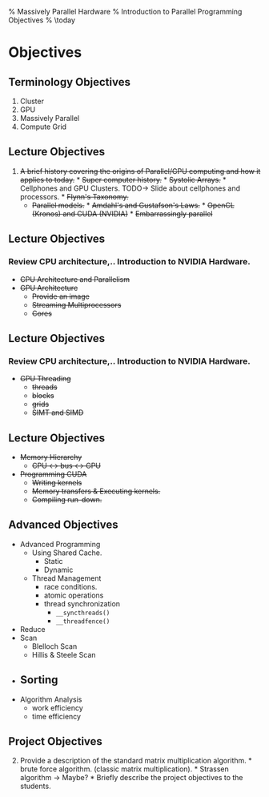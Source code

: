 % Massively Parallel Hardware
% Introduction to Parallel Programming Objectives
% \today

# Objectives

## Terminology Objectives
  1. Cluster
  2. GPU
  3. Massively Parallel
  4. Compute Grid

## Lecture Objectives
  1. ~~A brief history covering the origins of Parallel/GPU computing and how it applies to today.~~
    * ~~Super computer history.~~
    * ~~Systolic Arrays.~~
    * Cellphones and GPU Clusters. TODO-> Slide about cellphones and processors. 
    * ~~Flynn's Taxonomy.~~
      * ~~Parallel models.~~
    * ~~Amdahl's and Gustafson's Laws.~~
    * ~~OpenCL (Kronos) and CUDA (NVIDIA)~~
    * ~~Embarrassingly parallel~~

## Lecture Objectives
### Review CPU architecture,.. Introduction to NVIDIA Hardware. 
  * ~~CPU Architecture and Parallelism~~
  * ~~GPU Architecture~~
    - ~~Provide an image~~
    - ~~Streaming Multiprocessors~~
    - ~~Cores~~

## Lecture Objectives
### Review CPU architecture,.. Introduction to NVIDIA Hardware. 
  - ~~GPU Threading~~
    - ~~threads~~
    - ~~blocks~~
    - ~~grids~~
    - ~~SIMT and SIMD~~

## Lecture Objectives
  - ~~Memory Hierarchy~~
    - ~~CPU <-> bus <-> GPU~~
  - ~~Programming CUDA~~
    - ~~Writing kernels~~
    - ~~Memory transfers \& Executing kernels.~~
    - ~~Compiling run-down.~~

## Advanced Objectives
  - Advanced Programming
    - Using Shared Cache. 
      - Static
      - Dynamic
    - Thread Management
      - race conditions. 
      - atomic operations
      - thread synchronization
        - ``__syncthreads()``
        - ``__threadfence()``
  - Reduce
  - Scan
    - Blelloch Scan
    - Hillis \& Steele Scan
  - Sorting
    - 
  - Algorithm Analysis
    - work efficiency 
    - time efficiency

## Project Objectives
  2. Provide a description of the standard matrix multiplication algorithm.
    * brute force algorithm. (classic matrix multiplication).
    * Strassen algorithm -> Maybe?
    * Briefly describe the project objectives to the students. 



